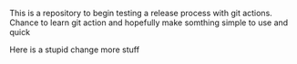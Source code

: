 This is a repository to begin testing a release process with git actions.  Chance to learn git action and hopefully make
somthing simple to use and quick

Here is a stupid change more stuff
